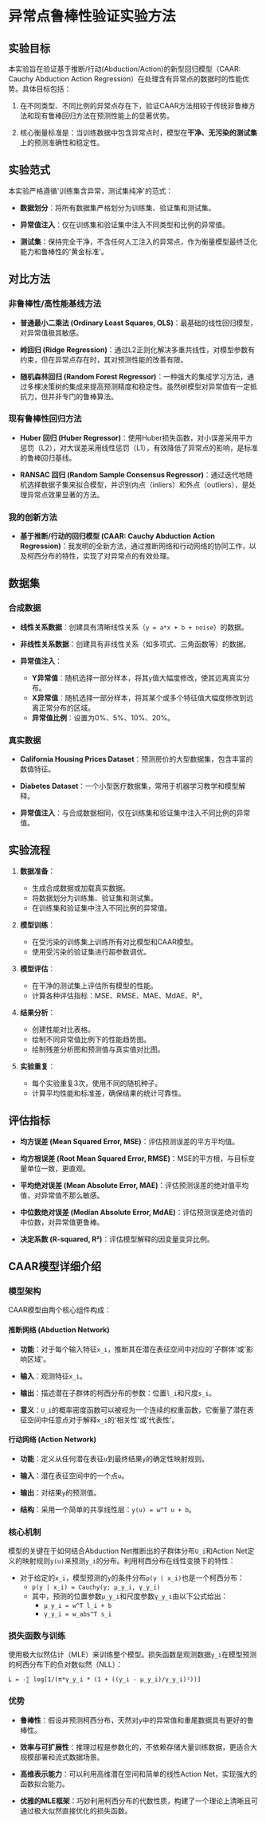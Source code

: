 # 异常点鲁棒性验证实验方法

## 实验目标

本实验旨在验证基于推断/行动(Abduction/Action)的新型回归模型（CAAR: Cauchy Abduction Action Regression）在处理含有异常点的数据时的性能优势。具体目标包括：

1. 在不同类型、不同比例的异常点存在下，验证CAAR方法相较于传统非鲁棒方法和现有鲁棒回归方法在预测性能上的显著优势。

2. 核心衡量标准是：当训练数据中包含异常点时，模型在**干净、无污染的测试集**上的预测准确性和稳定性。

## 实验范式

本实验严格遵循'训练集含异常，测试集纯净'的范式：

- **数据划分**：将所有数据集严格划分为训练集、验证集和测试集。

- **异常值注入**：仅在训练集和验证集中注入不同类型和比例的异常值。

- **测试集**：保持完全干净，不含任何人工注入的异常点，作为衡量模型最终泛化能力和鲁棒性的'黄金标准'。

## 对比方法

### 非鲁棒性/高性能基线方法

- **普通最小二乘法 (Ordinary Least Squares, OLS)**：最基础的线性回归模型，对异常值极其敏感。

- **岭回归 (Ridge Regression)**：通过L2正则化解决多重共线性，对模型参数有约束，但在异常点存在时，其对预测性能的改善有限。

- **随机森林回归 (Random Forest Regressor)**：一种强大的集成学习方法，通过多棵决策树的集成来提高预测精度和稳定性。虽然树模型对异常值有一定抵抗力，但并非专门的鲁棒算法。

### 现有鲁棒性回归方法

- **Huber 回归 (Huber Regressor)**：使用Huber损失函数，对小误差采用平方惩罚（L2），对大误差采用线性惩罚（L1），有效降低了异常点的影响，是标准的鲁棒回归基线。

- **RANSAC 回归 (Random Sample Consensus Regressor)**：通过迭代地随机选择数据子集来拟合模型，并识别内点（inliers）和外点（outliers），是处理异常点效果显著的方法。

### 我的创新方法

- **基于推断/行动的回归模型 (CAAR: Cauchy Abduction Action Regression)**：我发明的全新方法，通过推断网络和行动网络的协同工作，以及柯西分布的特性，实现了对异常点的有效处理。

## 数据集

### 合成数据

- **线性关系数据**：创建具有清晰线性关系（`y = a*x + b + noise`）的数据。

- **非线性关系数据**：创建具有非线性关系（如多项式、三角函数等）的数据。

- **异常值注入**：
  - **Y异常值**：随机选择一部分样本，将其`y`值大幅度修改，使其远离真实分布。
  - **X异常值**：随机选择一部分样本，将其某个或多个特征值大幅度修改到远离正常分布的区域。
  - **异常值比例**：设置为0%、5%、10%、20%。

### 真实数据

- **California Housing Prices Dataset**：预测房价的大型数据集，包含丰富的数值特征。

- **Diabetes Dataset**：一个小型医疗数据集，常用于机器学习教学和模型解释。

- **异常值注入**：与合成数据相同，仅在训练集和验证集中注入不同比例的异常值。

## 实验流程

1. **数据准备**：
   - 生成合成数据或加载真实数据。
   - 将数据划分为训练集、验证集和测试集。
   - 在训练集和验证集中注入不同比例的异常值。

2. **模型训练**：
   - 在受污染的训练集上训练所有对比模型和CAAR模型。
   - 使用受污染的验证集进行超参数调优。

3. **模型评估**：
   - 在干净的测试集上评估所有模型的性能。
   - 计算各种评估指标：MSE、RMSE、MAE、MdAE、R²。

4. **结果分析**：
   - 创建性能对比表格。
   - 绘制不同异常值比例下的性能趋势图。
   - 绘制残差分析图和预测值与真实值对比图。

5. **实验重复**：
   - 每个实验重复3次，使用不同的随机种子。
   - 计算平均性能和标准差，确保结果的统计可靠性。

## 评估指标

- **均方误差 (Mean Squared Error, MSE)**：评估预测误差的平方平均值。

- **均方根误差 (Root Mean Squared Error, RMSE)**：MSE的平方根，与目标变量单位一致，更直观。

- **平均绝对误差 (Mean Absolute Error, MAE)**：评估预测误差的绝对值平均值，对异常值不那么敏感。

- **中位数绝对误差 (Median Absolute Error, MdAE)**：评估预测误差绝对值的中位数，对异常值更鲁棒。

- **决定系数 (R-squared, R²)**：评估模型解释的因变量变异比例。

## CAAR模型详细介绍

### 模型架构

CAAR模型由两个核心组件构成：

#### 推断网络 (Abduction Network)

- **功能**：对于每个输入特征`x_i`，推断其在潜在表征空间中对应的'子群体'或'影响区域'。

- **输入**：观测特征`x_i`。

- **输出**：描述潜在子群体的柯西分布的参数：位置`l_i`和尺度`s_i`。

- **意义**：`U_i`的概率密度函数可以被视为一个连续的权重函数，它衡量了潜在表征空间中任意点对于解释`x_i`的'相关性'或'代表性'。

#### 行动网络 (Action Network)

- **功能**：定义从任何潜在表征`u`到最终结果`y`的确定性映射规则。

- **输入**：潜在表征空间中的一个点`u`。

- **输出**：对结果`y`的预测值。

- **结构**：采用一个简单的共享线性层：`y(u) = w^T u + b`。

### 核心机制

模型的关键在于如何结合Abduction Net推断出的子群体分布`U_i`和Action Net定义的映射规则`y(u)`来预测`y_i`的分布。利用柯西分布在线性变换下的特性：

- 对于给定的`x_i`，模型预测的`y`的条件分布`p(y | x_i)`也是一个柯西分布：
  - `p(y | x_i) = Cauchy(y; μ_y_i, γ_y_i)`
  - 其中，预测的位置参数`μ_y_i`和尺度参数`γ_y_i`由以下公式给出：
    - `μ_y_i = w^T l_i + b`
    - `γ_y_i = w_abs^T s_i`

### 损失函数与训练

使用极大似然估计（MLE）来训练整个模型。损失函数是观测数据`y_i`在模型预测的柯西分布下的负对数似然（NLL）：

```
L = -∑ log[1/(π*γ_y_i * (1 + ((y_i - μ_y_i)/γ_y_i)²))]
```

### 优势

- **鲁棒性**：假设并预测柯西分布，天然对`y`中的异常值和重尾数据具有更好的鲁棒性。

- **效率与可扩展性**：推理过程是参数化的，不依赖存储大量训练数据，更适合大规模部署和流式数据场景。

- **高维表示能力**：可以利用高维潜在空间和简单的线性Action Net，实现强大的函数拟合能力。

- **优雅的MLE框架**：巧妙利用柯西分布的代数性质，构建了一个理论上清晰且可通过极大似然直接优化的损失函数。

